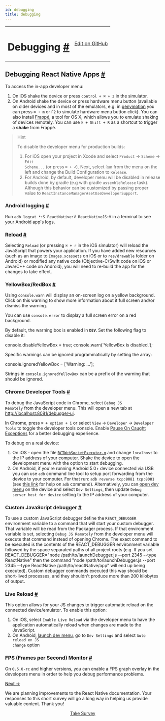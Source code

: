 ```yaml
---
id: debugging
title: debugging
---
```

<a id="content"></a><table width="100%"><tbody><tr><td><h1><a class="anchor" name="debugging"></a>Debugging <a class="hash-link" href="docs/debugging.html#debugging">#</a></h1></td><td style="text-align:right;"><a target="_blank" href="https://github.com/facebook/react-native/blob/0.27-stable/docs/Debugging.md">Edit on GitHub</a></td></tr></tbody></table><div><h2><a class="anchor" name="debugging-react-native-apps"></a>Debugging React Native Apps <a class="hash-link" href="docs/debugging.html#debugging-react-native-apps">#</a></h2><p>To access the in-app developer menu:</p><ol><li>On iOS shake the device or press <code>control + ⌘ + z</code> in the simulator.</li><li>On Android shake the device or press hardware menu button (available on older devices and in most of the emulators, e.g. in <a href="https://www.genymotion.com" target="_blank">genymotion</a> you can press <code>⌘ + m</code> or <code>F2</code> to simulate hardware menu button click). You can also install <a href="http://getfrappe.com" target="_blank">Frappé</a>, a tool for OS X, which allows you to emulate shaking of devices remotely. You can use <code>⌘ + Shift + R</code> as a shortcut to trigger a <strong>shake</strong> from Frappé.</li></ol><blockquote><p>Hint</p><p>To disable the developer menu for production builds:</p><ol><li>For iOS open your project in Xcode and select <code>Product</code> → <code>Scheme</code> → <code>Edit Scheme...</code> (or press <code>⌘ + &lt;</code>). Next, select <code>Run</code> from the menu on the left and change the Build Configuration to <code>Release</code>.</li><li>For Android, by default, developer menu will be disabled in release builds done by gradle (e.g with gradle <code>assembleRelease</code> task). Although this behavior can be customized by passing proper value to <code>ReactInstanceManager#setUseDeveloperSupport</code>.</li></ol></blockquote><h3><a class="anchor" name="android-logging"></a>Android logging <a class="hash-link" href="docs/debugging.html#android-logging">#</a></h3><p>Run <code>adb logcat *:S ReactNative:V ReactNativeJS:V</code> in a terminal to see your Android app's logs.</p><h3><a class="anchor" name="reload"></a>Reload <a class="hash-link" href="docs/debugging.html#reload">#</a></h3><p>Selecting <code>Reload</code> (or pressing <code>⌘ + r</code> in the iOS simulator) will reload the JavaScript that powers your application. If you have added new resources (such as an image to <code>Images.xcassets</code> on iOS or to <code>res/drawable</code> folder on Android) or modified any native code (Objective-C/Swift code on iOS or Java/C++ code on Android), you will need to re-build the app for the changes to take effect.</p><h3><a class="anchor" name="yellowbox-redbox"></a>YellowBox/RedBox <a class="hash-link" href="docs/debugging.html#yellowbox-redbox">#</a></h3><p>Using <code>console.warn</code> will display an on-screen log on a yellow background. Click on this warning to show more information about it full screen and/or dismiss the warning.</p><p>You can use <code>console.error</code> to display a full screen error on a red background.</p><p>By default, the warning box is enabled in <code>__DEV__</code>. Set the following flag to disable it:</p><div class="prism language-javascript">console<span class="token punctuation">.</span>disableYellowBox <span class="token operator">=</span> <span class="token boolean">true</span><span class="token punctuation">;</span>
console<span class="token punctuation">.</span><span class="token function">warn<span class="token punctuation">(</span></span><span class="token string">'YellowBox is disabled.'</span><span class="token punctuation">)</span><span class="token punctuation">;</span></div><p>Specific warnings can be ignored programmatically by setting the array:</p><div class="prism language-javascript">console<span class="token punctuation">.</span>ignoredYellowBox <span class="token operator">=</span> <span class="token punctuation">[</span><span class="token string">'Warning: ...'</span><span class="token punctuation">]</span><span class="token punctuation">;</span></div><p>Strings in <code>console.ignoredYellowBox</code> can be a prefix of the warning that should be ignored.</p><h3><a class="anchor" name="chrome-developer-tools"></a>Chrome Developer Tools <a class="hash-link" href="docs/debugging.html#chrome-developer-tools">#</a></h3><p>To debug the JavaScript code in Chrome, select <code>Debug JS Remotely</code> from the developer menu. This will open a new tab at <a href="http://localhost:8081/debugger-ui" target="_blank"></a><a href="http://localhost:8081/debugger-ui">http://localhost:8081/debugger-ui</a>.</p><p>In Chrome, press <code>⌘ + option + i</code> or select <code>View</code> → <code>Developer</code> → <code>Developer Tools</code> to toggle the developer tools console. Enable <a href="http://stackoverflow.com/questions/2233339/javascript-is-there-a-way-to-get-chrome-to-break-on-all-errors/17324511#17324511" target="_blank">Pause On Caught Exceptions</a> for a better debugging experience.</p><p>To debug on a real device:</p><ol><li>On iOS - open the file <a href="https://github.com/facebook/react-native/blob/master/Libraries/WebSocket/RCTWebSocketExecutor.m" target="_blank"><code>RCTWebSocketExecutor.m</code></a> and change <code>localhost</code> to the IP address of your computer. Shake the device to open the development menu with the option to start debugging.</li><li>On Android, if you're running Android 5.0+ device connected via USB you can use <code>adb</code> command line tool to setup port forwarding from the device to your computer. For that run: <code>adb reverse tcp:8081 tcp:8081</code> (see <a href="http://developer.android.com/tools/help/adb.html" target="_blank">this link</a> for help on <code>adb</code> command). Alternatively, you can <a href="#debugging-react-native-apps" target="">open dev menu</a> on the device and select <code>Dev Settings</code>, then update <code>Debug server host for device</code> setting to the IP address of your computer.</li></ol><h3><a class="anchor" name="custom-javascript-debugger"></a>Custom JavaScript debugger <a class="hash-link" href="docs/debugging.html#custom-javascript-debugger">#</a></h3><p>To use a custom JavaScript debugger define the <code>REACT_DEBUGGER</code> environment variable to a command that will start your custom debugger. That variable will be read from the Packager process. If that environment variable is set, selecting <code>Debug JS Remotely</code> from the developer menu will execute that command instead of opening Chrome. The exact command to be executed is the contents of the REACT_DEBUGGER environment variable followed by the space separated paths of all project roots (e.g. If you set REACT_DEBUGGER="node /path/to/launchDebugger.js --port 2345 --type ReactNative" then the command "node /path/to/launchDebugger.js --port 2345 --type ReactNative /path/to/reactNative/app" will end up being executed). Custom debugger commands executed this way should be short-lived processes, and they shouldn't produce more than 200 kilobytes of output.</p><h3><a class="anchor" name="live-reload"></a>Live Reload <a class="hash-link" href="docs/debugging.html#live-reload">#</a></h3><p>This option allows for your JS changes to trigger automatic reload on the connected device/emulator. To enable this option:</p><ol><li>On iOS, select <code>Enable Live Reload</code> via the developer menu to have the application automatically reload when changes are made to the JavaScript.</li><li>On Android, <a href="#debugging-react-native-apps" target="">launch dev menu</a>, go to <code>Dev Settings</code> and select <code>Auto reload on JS change</code> option</li></ol><h3><a class="anchor" name="fps-frames-per-second-monitor"></a>FPS (Frames per Second) Monitor <a class="hash-link" href="docs/debugging.html#fps-frames-per-second-monitor">#</a></h3><p>On <code>0.5.0-rc</code> and higher versions, you can enable a FPS graph overlay in the developers menu in order to help you debug performance problems.</p></div><div class="docs-prevnext"><a class="docs-next" href="docs/testing.html#content">Next →</a></div><div class="survey"><div class="survey-image"></div><p>We are planning improvements to the React Native documentation. Your responses to this short survey will go a long way in helping us provide valuable content. Thank you!</p><center><a class="button" href="https://www.facebook.com/survey?oid=681969738611332">Take Survey</a></center></div>